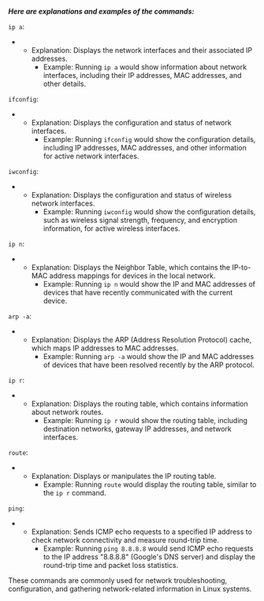 
**_Here are explanations and examples of the commands:_**

`ip a`:

- - Explanation: Displays the network interfaces and their associated IP addresses.
    - Example: Running `ip a` would show information about network interfaces, including their IP addresses, MAC addresses, and other details.

`ifconfig`:

- - Explanation: Displays the configuration and status of network interfaces.
    - Example: Running `ifconfig` would show the configuration details, including IP addresses, MAC addresses, and other information for active network interfaces.

`iwconfig`:

- - Explanation: Displays the configuration and status of wireless network interfaces.
    - Example: Running `iwconfig` would show the configuration details, such as wireless signal strength, frequency, and encryption information, for active wireless interfaces.

`ip n`:

- - Explanation: Displays the Neighbor Table, which contains the IP-to-MAC address mappings for devices in the local network.
    - Example: Running `ip n` would show the IP and MAC addresses of devices that have recently communicated with the current device.

`arp -a`:

- - Explanation: Displays the ARP (Address Resolution Protocol) cache, which maps IP addresses to MAC addresses.
    - Example: Running `arp -a` would show the IP and MAC addresses of devices that have been resolved recently by the ARP protocol.

`ip r`:

- - Explanation: Displays the routing table, which contains information about network routes.
    - Example: Running `ip r` would show the routing table, including destination networks, gateway IP addresses, and network interfaces.

`route`:

- - Explanation: Displays or manipulates the IP routing table.
    - Example: Running `route` would display the routing table, similar to the `ip r` command.

`ping`:

- - Explanation: Sends ICMP echo requests to a specified IP address to check network connectivity and measure round-trip time.
    - Example: Running `ping 8.8.8.8` would send ICMP echo requests to the IP address "8.8.8.8" (Google's DNS server) and display the round-trip time and packet loss statistics.

These commands are commonly used for network troubleshooting, configuration, and gathering network-related information in Linux systems.